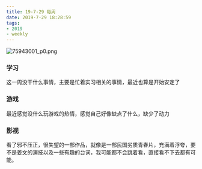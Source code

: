 ```yaml
---
title: 19-7-29 每周
date: 2019-7-29 18:28:59
tags: 
- 2019
- weekly
---
```


![75943001_p0.png](https://i.loli.net/2019/07/29/5d3f03d3e26ae75025.png)
<!-- more-->
### 学习
这一周没干什么事情，主要是忙着实习相关的事情，最近也算是开始安定了

### 游戏
最近感觉没什么玩游戏的热情，感觉自己好像缺点了什么，缺少了动力

### 影视
看了邪不压正，很失望的一部作品，就像是一部民国劣质青春片，充满着浮夸，要不是姜文的演技以及一些有趣的台词，我可能都不会跳着看，直接看不下去都有可能。
